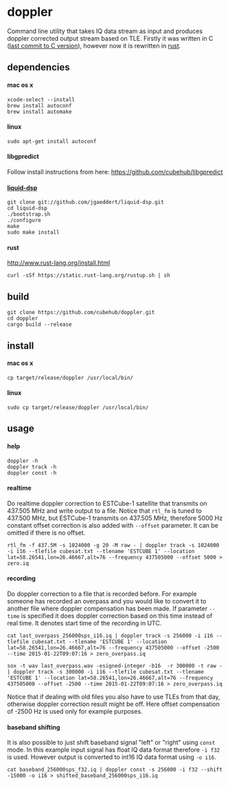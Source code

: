 # doppler
Command line utility that takes IQ data stream as input and produces doppler corrected output stream based on TLE.
Firstly it was written in C ([last commit to C version](https://github.com/cubehub/doppler/commit/e6df4d271ece09a88b8dba9b054bb10bdcb996ce)), however now it is rewritten in [rust](http://www.rust-lang.org).

## dependencies
#### mac os x
    xcode-select --install
    brew install autoconf
    brew install automake

#### linux
    sudo apt-get install autoconf

#### libgpredict
Follow install instructions from here: https://github.com/cubehub/libgpredict

#### [liquid-dsp](https://github.com/jgaeddert/liquid-dsp)
    git clone git://github.com/jgaeddert/liquid-dsp.git
    cd liquid-dsp
    ./bootstrap.sh
    ./configure
    make
    sudo make install

#### rust
http://www.rust-lang.org/install.html

    curl -sSf https://static.rust-lang.org/rustup.sh | sh

## build
    git clone https://github.com/cubehub/doppler.git
    cd doppler
    cargo build --release

## install
#### mac os x
    cp target/release/doppler /usr/local/bin/

#### linux
    sudo cp target/release/doppler /usr/local/bin/

## usage
#### help
    doppler -h
    doppler track -h
    doppler const -h

#### realtime
Do realtime doppler correction to ESTCube-1 satellite that transmits on 437.505 MHz and write output to a file.
Notice that `rtl_fm` is tuned to 437.500 MHz, but ESTCube-1 transmits on 437.505 MHz, therefore 5000 Hz constant offset correction is also added with `--offset` parameter. It can be omitted if there is no offset.


    rtl_fm -f 437.5M -s 1024000 -g 20 -M raw - | doppler track -s 1024000 -i i16 --tlefile cubesat.txt --tlename 'ESTCUBE 1' --location lat=58.26541,lon=26.46667,alt=76 --frequency 437505000 --offset 5000 > zero.iq

#### recording
Do doppler correction to a file that is recorded before. For example someone has recorded an overpass and you would like to convert it to another file where doppler compensation has been made.
If parameter `--time` is specified it does doppler correction based on this time instead of real time. It denotes start time of the recording in UTC.

    cat last_overpass_256000sps_i16.iq | doppler track -s 256000 -i i16 --tlefile cubesat.txt --tlename 'ESTCUBE 1' --location lat=58.26541,lon=26.46667,alt=76 --frequency 437505000 --offset -2500 --time 2015-01-22T09:07:16 > zero_overpass.iq

    sox -t wav last_overpass.wav -esigned-integer -b16  -r 300000 -t raw - | doppler track -s 300000 -i i16 --tlefile cubesat.txt --tlename 'ESTCUBE 1' --location lat=58.26541,lon=26.46667,alt=76 --frequency 437505000 --offset -2500 --time 2015-01-22T09:07:16 > zero_overpass.iq

Notice that if dealing with old files you also have to use TLEs from that day, otherwise doppler correction result might be off. Here offset compensation of -2500 Hz is used only for example purposes.

#### baseband shifting
It is also possible to just shift baseband signal "left" or "right" using `const` mode. In this example input signal has float IQ data format therefore `-i f32` is used. However output is converted to int16 IQ data format using `-o i16`.

    cat baseband_256000sps_f32.iq | doppler const -s 256000 -i f32 --shift -15000 -o i16 > shifted_baseband_256000sps_i16.iq
